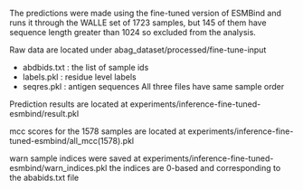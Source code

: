 The predictions were made using the fine-tuned version of ESMBind and runs it through the WALLE set of 1723 samples, but 145 of them have sequence length greater than 1024 so excluded from the analysis. 

Raw data are located under abag_dataset/processed/fine-tune-input 
- abdbids.txt : the list of sample ids
- labels.pkl  : residue level labels
- seqres.pkl  : antigen sequences
All three files have same sample order 

Prediction results are located at experiments/inference-fine-tuned-esmbind/result.pkl 

mcc scores for the 1578 samples are located at experiments/inference-fine-tuned-esmbind/all_mcc(1578).pkl 

warn sample indices were saved at experiments/inference-fine-tuned-esmbind/warn_indices.pkl
the indices are 0-based and corresponding to the ababids.txt file 

